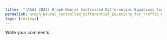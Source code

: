 ```yaml
---
title:  "[AAAI 2022] Graph Neural Controlled Differential Equations for Traffic Forecasting"
permalink: Graph_Neural_Controlled_Differential_Equations_for_Traffic_Forecasting.html
tags: [reviews]
---
```


Write your comments
